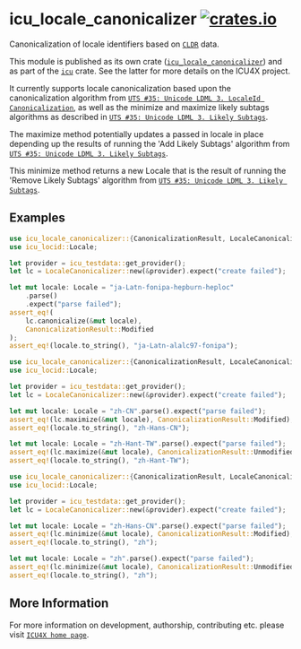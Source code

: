 # icu_locale_canonicalizer [![crates.io](https://img.shields.io/crates/v/icu_locale_canonicalizer)](https://crates.io/crates/icu_locale_canonicalizer)

Canonicalization of locale identifiers based on [`CLDR`] data.

This module is published as its own crate ([`icu_locale_canonicalizer`](https://docs.rs/icu_locale_canonicalizer/latest/icu_locale_canonicalizer/))
and as part of the [`icu`](https://docs.rs/icu/latest/icu/) crate. See the latter for more details on the ICU4X project.

It currently supports locale canonicalization based upon the canonicalization
algorithm from [`UTS #35: Unicode LDML 3. LocaleId Canonicalization`],
as well as the minimize and maximize likely subtags algorithms
as described in [`UTS #35: Unicode LDML 3. Likely Subtags`].

The maximize method potentially updates a passed in locale in place
depending up the results of running the 'Add Likely Subtags' algorithm
from [`UTS #35: Unicode LDML 3. Likely Subtags`].

This minimize method returns a new Locale that is the result of running the
'Remove Likely Subtags' algorithm from [`UTS #35: Unicode LDML 3. Likely Subtags`].

## Examples

```rust
use icu_locale_canonicalizer::{CanonicalizationResult, LocaleCanonicalizer};
use icu_locid::Locale;

let provider = icu_testdata::get_provider();
let lc = LocaleCanonicalizer::new(&provider).expect("create failed");

let mut locale: Locale = "ja-Latn-fonipa-hepburn-heploc"
    .parse()
    .expect("parse failed");
assert_eq!(
    lc.canonicalize(&mut locale),
    CanonicalizationResult::Modified
);
assert_eq!(locale.to_string(), "ja-Latn-alalc97-fonipa");
```

```rust
use icu_locale_canonicalizer::{CanonicalizationResult, LocaleCanonicalizer};
use icu_locid::Locale;

let provider = icu_testdata::get_provider();
let lc = LocaleCanonicalizer::new(&provider).expect("create failed");

let mut locale: Locale = "zh-CN".parse().expect("parse failed");
assert_eq!(lc.maximize(&mut locale), CanonicalizationResult::Modified);
assert_eq!(locale.to_string(), "zh-Hans-CN");

let mut locale: Locale = "zh-Hant-TW".parse().expect("parse failed");
assert_eq!(lc.maximize(&mut locale), CanonicalizationResult::Unmodified);
assert_eq!(locale.to_string(), "zh-Hant-TW");
```

```rust
use icu_locale_canonicalizer::{CanonicalizationResult, LocaleCanonicalizer};
use icu_locid::Locale;

let provider = icu_testdata::get_provider();
let lc = LocaleCanonicalizer::new(&provider).expect("create failed");

let mut locale: Locale = "zh-Hans-CN".parse().expect("parse failed");
assert_eq!(lc.minimize(&mut locale), CanonicalizationResult::Modified);
assert_eq!(locale.to_string(), "zh");

let mut locale: Locale = "zh".parse().expect("parse failed");
assert_eq!(lc.minimize(&mut locale), CanonicalizationResult::Unmodified);
assert_eq!(locale.to_string(), "zh");
```

[`ICU4X`]: ../icu/index.html
[`CLDR`]: http://cldr.unicode.org/
[`UTS #35: Unicode LDML 3. Likely Subtags`]: https://www.unicode.org/reports/tr35/#Likely_Subtags.
[`UTS #35: Unicode LDML 3. LocaleId Canonicalization`]: http://unicode.org/reports/tr35/#LocaleId_Canonicalization,

## More Information

For more information on development, authorship, contributing etc. please visit [`ICU4X home page`](https://github.com/unicode-org/icu4x).
